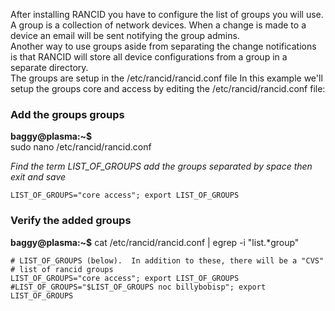 After installing RANCID you have to configure the list of groups you will use.
A group is a collection of network devices. When a change is made to a device an email will be sent notifying the group admins.  
Another way to use groups aside from separating the change notifications is that RANCID will store all device configurations from a group in a separate directory.  
The groups are setup in the /etc/rancid/rancid.conf file
In this example we'll setup the groups core and access by editing the /etc/rancid/rancid.conf file:

### Add the groups groups
 
**baggy@plasma:~$**  
sudo nano /etc/rancid/rancid.conf

*Find the term LIST_OF_GROUPS add the groups separated by space then exit and save* 
```
LIST_OF_GROUPS="core access"; export LIST_OF_GROUPS
```

### Verify the added groups

**baggy@plasma:~$**
cat /etc/rancid/rancid.conf  | egrep -i "list.*group"

```
# LIST_OF_GROUPS (below).  In addition to these, there will be a "CVS"
# list of rancid groups
LIST_OF_GROUPS="core access"; export LIST_OF_GROUPS
#LIST_OF_GROUPS="$LIST_OF_GROUPS noc billybobisp"; export LIST_OF_GROUPS
```
